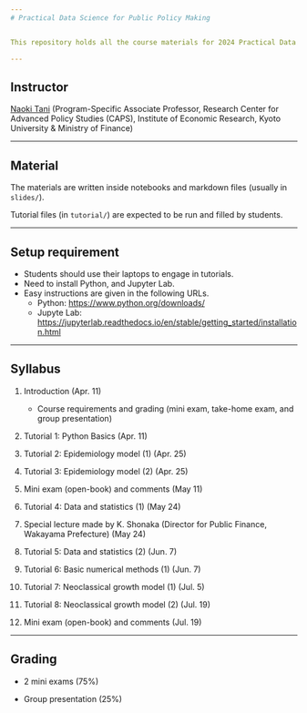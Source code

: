 ```yaml
---
# Practical Data Science for Public Policy Making


This repository holds all the course materials for 2024 Practical Data Science for Public Policy Making in Kyoto University.

---
```

## Instructor

[Naoki Tani](https://naoki-tani.github.io/) (Program-Specific Associate Professor, Research Center for Advanced Policy Studies (CAPS), Institute of Economic Research, Kyoto University & Ministry of Finance)

---
## Material

The materials are written inside notebooks and markdown files (usually in `slides/`).

Tutorial files (in `tutorial/`) are expected to be run and filled by students.

---
## Setup requirement

- Students should use their laptops to engage in tutorials.
- Need to install Python, and Jupyter Lab.
- Easy instructions are given in the following URLs.
  - Python: https://www.python.org/downloads/
  - Jupyte Lab: https://jupyterlab.readthedocs.io/en/stable/getting_started/installation.html

---
## Syllabus

1. Introduction (Apr. 11)
    - Course requirements and grading (mini exam, take-home exam, and group presentation)
    
2. Tutorial 1: Python Basics (Apr. 11)

3. Tutorial 2: Epidemiology model (1) (Apr. 25)  

4. Tutorial 3: Epidemiology model (2) (Apr. 25) 

4. Mini exam (open-book) and comments (May 11) 


6. Tutorial 4: Data and statistics (1) (May 24)

7. Special lecture made by K. Shonaka (Director for Public Finance, Wakayama Prefecture) (May 24)

8. Tutorial 5: Data and statistics (2) (Jun. 7)
 
9. Tutorial 6: Basic numerical methods (1)  (Jun. 7)  

10. Tutorial 7: Neoclassical growth model (1) (Jul. 5)    

11. Tutorial 8: Neoclassical growth model (2) (Jul. 19)    

12. Mini exam (open-book) and comments (Jul. 19)


---
## Grading

- 2 mini exams (75%)

- Group presentation (25%)
